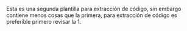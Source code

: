 Esta es una segunda plantilla para extracción de código, sin embargo contiene menos cosas que la primera, para extracción de código es preferible primero revisar la 1.
